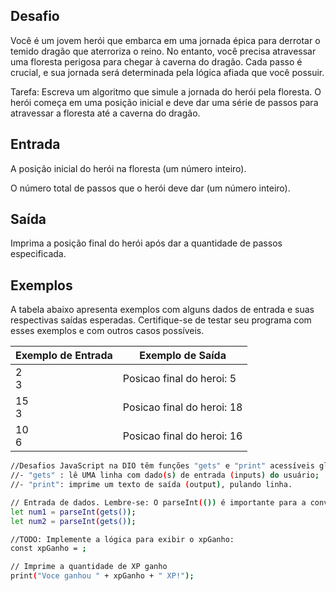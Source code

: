 ## Desafio

Você é um jovem herói que embarca em uma jornada épica para derrotar o temido dragão que aterroriza o reino. No entanto, você precisa atravessar uma floresta perigosa para chegar à caverna do dragão. Cada passo é crucial, e sua jornada será determinada pela lógica afiada que você possuir.

Tarefa: Escreva um algoritmo que simule a jornada do herói pela floresta. O herói começa em uma posição inicial e deve dar uma série de passos para atravessar a floresta até a caverna do dragão.

## Entrada

A posição inicial do herói na floresta (um número inteiro).

O número total de passos que o herói deve dar (um número inteiro).

## Saída

Imprima a posição final do herói após dar a quantidade de passos especificada.


## Exemplos

A tabela abaixo apresenta exemplos com alguns dados de entrada e suas respectivas saídas esperadas. Certifique-se de testar seu programa com esses exemplos e com outros casos possíveis.

| Exemplo de Entrada | Exemplo de Saída|
| ---|--- |
| 2<br />3 | Posicao final do heroi: 5 |
| 15<br />3 | Posicao final do heroi: 18 |
| 10<br />6 | Posicao final do heroi: 16 |

```bash
//Desafios JavaScript na DIO têm funções "gets" e "print" acessíveis globalmente:
//- "gets" : lê UMA linha com dado(s) de entrada (inputs) do usuário;
//- "print": imprime um texto de saída (output), pulando linha.

// Entrada de dados. Lembre-se: O parseInt(()) é importante para a conversão dos valores de entrada(String) para um valor numérico(int).
let num1 = parseInt(gets());
let num2 = parseInt(gets());

//TODO: Implemente a lógica para exibir o xpGanho:
const xpGanho = ;

// Imprime a quantidade de XP ganho
print("Voce ganhou " + xpGanho + " XP!");
```

